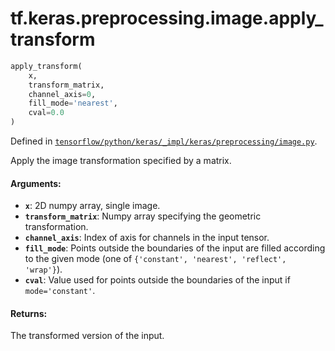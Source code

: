 <div itemscope itemtype="http://developers.google.com/ReferenceObject">
<meta itemprop="name" content="tf.keras.preprocessing.image.apply_transform" />
</div>

# tf.keras.preprocessing.image.apply_transform

``` python
apply_transform(
    x,
    transform_matrix,
    channel_axis=0,
    fill_mode='nearest',
    cval=0.0
)
```



Defined in [`tensorflow/python/keras/_impl/keras/preprocessing/image.py`](https://www.tensorflow.org/code/tensorflow/python/keras/_impl/keras/preprocessing/image.py).

Apply the image transformation specified by a matrix.

#### Arguments:

* <b>`x`</b>: 2D numpy array, single image.
* <b>`transform_matrix`</b>: Numpy array specifying the geometric transformation.
* <b>`channel_axis`</b>: Index of axis for channels in the input tensor.
* <b>`fill_mode`</b>: Points outside the boundaries of the input
        are filled according to the given mode
        (one of `{'constant', 'nearest', 'reflect', 'wrap'}`).
* <b>`cval`</b>: Value used for points outside the boundaries
        of the input if `mode='constant'`.


#### Returns:

The transformed version of the input.